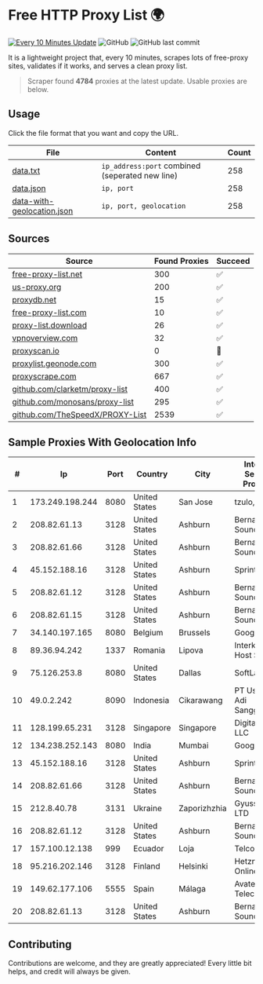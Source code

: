 
# Free HTTP Proxy List 🌍

[![Every 10 Minutes Update](https://github.com/mertguvencli/http-proxy-list/actions/workflows/main.yml/badge.svg?branch=main)](https://github.com/mertguvencli/http-proxy-list/actions/workflows/main.yml)
![GitHub](https://img.shields.io/github/license/mertguvencli/http-proxy-list)
![GitHub last commit](https://img.shields.io/github/last-commit/mertguvencli/http-proxy-list)

It is a lightweight project that, every 10 minutes, scrapes lots of free-proxy sites, validates if it works, and serves a clean proxy list.


> Scraper found **4784** proxies at the latest update. Usable proxies are below.

## Usage

Click the file format that you want and copy the URL.


|File|Content|Count|
|----|-------|-----|
|[data.txt](https://raw.githubusercontent.com/mertguvencli/http-proxy-list/main/proxy-list/data.txt)|`ip_address:port` combined (seperated new line)|258|
|[data.json](https://raw.githubusercontent.com/mertguvencli/http-proxy-list/main/proxy-list/data.json)|`ip, port`|258|
|[data-with-geolocation.json](https://raw.githubusercontent.com/mertguvencli/http-proxy-list/main/proxy-list/data-with-geolocation.json)|`ip, port, geolocation`|258|

## Sources

|Source|Found Proxies|Succeed|
|------|-------------|-------|
|[free-proxy-list.net](https://free-proxy-list.net)|300|✅|
|[us-proxy.org](https://www.us-proxy.org)|200|✅|
|[proxydb.net](http://proxydb.net)|15|✅|
|[free-proxy-list.com](https://free-proxy-list.com/?page=&port=&type%5B%5D=http&type%5B%5D=https&up_time=0&search=Search)|10|✅|
|[proxy-list.download](https://www.proxy-list.download/HTTP)|26|✅|
|[vpnoverview.com](https://vpnoverview.com/privacy/anonymous-browsing/free-proxy-servers)|32|✅|
|[proxyscan.io](https://www.proxyscan.io)|0|🚫|
|[proxylist.geonode.com](https://proxylist.geonode.com/api/proxy-list?limit=300&page=1&sort_by=lastChecked&sort_type=desc&protocols=http,https)|300|✅|
|[proxyscrape.com](https://api.proxyscrape.com/v2/?request=displayproxies&protocol=http&timeout=10000&country=all&ssl=all&anonymity=all)|667|✅|
|[github.com/clarketm/proxy-list](https://raw.githubusercontent.com/clarketm/proxy-list/master/proxy-list-raw.txt)|400|✅|
|[github.com/monosans/proxy-list](https://raw.githubusercontent.com/monosans/proxy-list/main/proxies/http.txt)|295|✅|
|[github.com/TheSpeedX/PROXY-List](https://raw.githubusercontent.com/TheSpeedX/PROXY-List/master/http.txt)|2539|✅|


## Sample Proxies With Geolocation Info

|#|Ip|Port|Country|City|Internet Service Provider|
|-|--|----|-------|----|-------------------------|
|1|173.249.198.244|8080|United States|San Jose|tzulo, inc.|
|2|208.82.61.13|3128|United States|Ashburn|Bernardi Sounds|
|3|208.82.61.66|3128|United States|Ashburn|Bernardi Sounds|
|4|45.152.188.16|3128|United States|Ashburn|Sprint|
|5|208.82.61.12|3128|United States|Ashburn|Bernardi Sounds|
|6|208.82.61.15|3128|United States|Ashburn|Bernardi Sounds|
|7|34.140.197.165|8080|Belgium|Brussels|Google LLC|
|8|89.36.94.242|1337|Romania|Lipova|Interkvm Host SRL|
|9|75.126.253.8|8080|United States|Dallas|SoftLayer|
|10|49.0.2.242|8090|Indonesia|Cikarawang|PT Usaha Adi Sanggoro|
|11|128.199.65.231|3128|Singapore|Singapore|DigitalOcean, LLC|
|12|134.238.252.143|8080|India|Mumbai|Google LLC|
|13|45.152.188.16|3128|United States|Ashburn|Sprint|
|14|208.82.61.66|3128|United States|Ashburn|Bernardi Sounds|
|15|212.8.40.78|3131|Ukraine|Zaporizhzhia|Gyuss PKF LTD|
|16|208.82.61.12|3128|United States|Ashburn|Bernardi Sounds|
|17|157.100.12.138|999|Ecuador|Loja|Telconet S.A|
|18|95.216.202.146|3128|Finland|Helsinki|Hetzner Online GmbH|
|19|149.62.177.106|5555|Spain|Málaga|Avatel Telecom|
|20|208.82.61.13|3128|United States|Ashburn|Bernardi Sounds|



## Contributing

Contributions are welcome, and they are greatly appreciated! Every
little bit helps, and credit will always be given.

